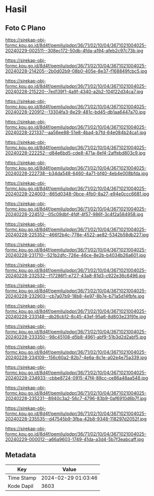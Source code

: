 # Hasil

## Foto C Plano

https://sirekap-obj-formc.kpu.go.id/8d4f/pemilu/pdpr/36/71/02/10/04/3671021004025-20240229-002511--308ec172-50db-4fda-a194-afeb2c97c73b.jpg

https://sirekap-obj-formc.kpu.go.id/8d4f/pemilu/pdpr/36/71/02/10/04/3671021004025-20240228-214205--2b0d02b9-08b0-405e-8e37-f168849fcbc5.jpg

https://sirekap-obj-formc.kpu.go.id/8d4f/pemilu/pdpr/36/71/02/10/04/3671021004025-20240228-215220--7ed139f1-4a9f-4340-a2b2-104f22d34ca7.jpg

https://sirekap-obj-formc.kpu.go.id/8d4f/pemilu/pdpr/36/71/02/10/04/3671021004025-20240228-220912--13304fa3-8e29-481c-bd45-db1aa6447a70.jpg

https://sirekap-obj-formc.kpu.go.id/8d4f/pemilu/pdpr/36/71/02/10/04/3671021004025-20240228-221337--aa56ee88-51e8-4ba4-b7fd-64e084b24ca1.jpg

https://sirekap-obj-formc.kpu.go.id/8d4f/pemilu/pdpr/36/71/02/10/04/3671021004025-20240228-222252--d84e6bd5-cde8-471a-8ef4-2affebd803c9.jpg

https://sirekap-obj-formc.kpu.go.id/8d4f/pemilu/pdpr/36/71/02/10/04/3671021004025-20240228-222738--b34da548-6460-4a71-bf40-4eb4e008bfda.jpg

https://sirekap-obj-formc.kpu.go.id/8d4f/pemilu/pdpr/36/71/02/10/04/3671021004025-20240228-224003--865d0348-0bce-4fb0-8a27-e94e0ccc6681.jpg

https://sirekap-obj-formc.kpu.go.id/8d4f/pemilu/pdpr/36/71/02/10/04/3671021004025-20240228-224512--05c09dbf-4fdf-4f57-986f-3c4f2a584958.jpg

https://sirekap-obj-formc.kpu.go.id/8d4f/pemilu/pdpr/36/71/02/10/04/3671021004025-20240228-225352--466f2b4c-778e-4522-ae82-5342b58db227.jpg

https://sirekap-obj-formc.kpu.go.id/8d4f/pemilu/pdpr/36/71/02/10/04/3671021004025-20240228-231710--521b2dfc-726e-46ce-8e2b-b4034b26a601.jpg

https://sirekap-obj-formc.kpu.go.id/8d4f/pemilu/pdpr/36/71/02/10/04/3671021004025-20240228-232532--f17286f1-e727-43a8-81d3-c922e36c6496.jpg

https://sirekap-obj-formc.kpu.go.id/8d4f/pemilu/pdpr/36/71/02/10/04/3671021004025-20240228-232903--cb7a07b9-18b8-4e97-8b7e-b71a5d14fbfe.jpg

https://sirekap-obj-formc.kpu.go.id/8d4f/pemilu/pdpr/36/71/02/10/04/3671021004025-20240228-233148--db26cb12-8c45-43ef-95a6-8d803e23f91e.jpg

https://sirekap-obj-formc.kpu.go.id/8d4f/pemilu/pdpr/36/71/02/10/04/3671021004025-20240228-233350--98c45108-d5b8-4961-abf9-51b3d2d2abf5.jpg

https://sirekap-obj-formc.kpu.go.id/8d4f/pemilu/pdpr/36/71/02/10/04/3671021004025-20240228-234109--156c60a2-82b7-4e6a-8c1e-a02e4e75a339.jpg

https://sirekap-obj-formc.kpu.go.id/8d4f/pemilu/pdpr/36/71/02/10/04/3671021004025-20240228-234933--cbbe8724-0915-47f4-88cc-ce86a48aa548.jpg

https://sirekap-obj-formc.kpu.go.id/8d4f/pemilu/pdpr/36/71/02/10/04/3671021004025-20240228-235231--8940c3a2-56c7-4796-83b9-0af6910d6b7f.jpg

https://sirekap-obj-formc.kpu.go.id/8d4f/pemilu/pdpr/36/71/02/10/04/3671021004025-20240228-235535--d47545b9-3fba-42b8-9348-118297d2052f.jpg

https://sirekap-obj-formc.kpu.go.id/8d4f/pemilu/pdpr/36/71/02/10/04/3671021004025-20240229-000012--a66a9603-1749-41da-a3d4-5b7f3eabcaff.jpg


## Metadata

| Key        | Value               |
| ---------- | ------------------- |
| Time Stamp | 2024-02-29 01:03:46 |
| Kode Dapil | 3603                |



